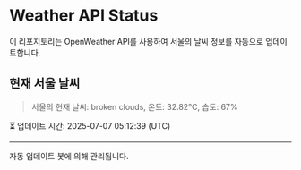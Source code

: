 
# Weather API Status

이 리포지토리는 OpenWeather API를 사용하여 서울의 날씨 정보를 자동으로 업데이트합니다.

## 현재 서울 날씨
> 서울의 현재 날씨: broken clouds, 온도: 32.82°C, 습도: 67%

⏳ 업데이트 시간: 2025-07-07 05:12:39 (UTC)

---
자동 업데이트 봇에 의해 관리됩니다.
